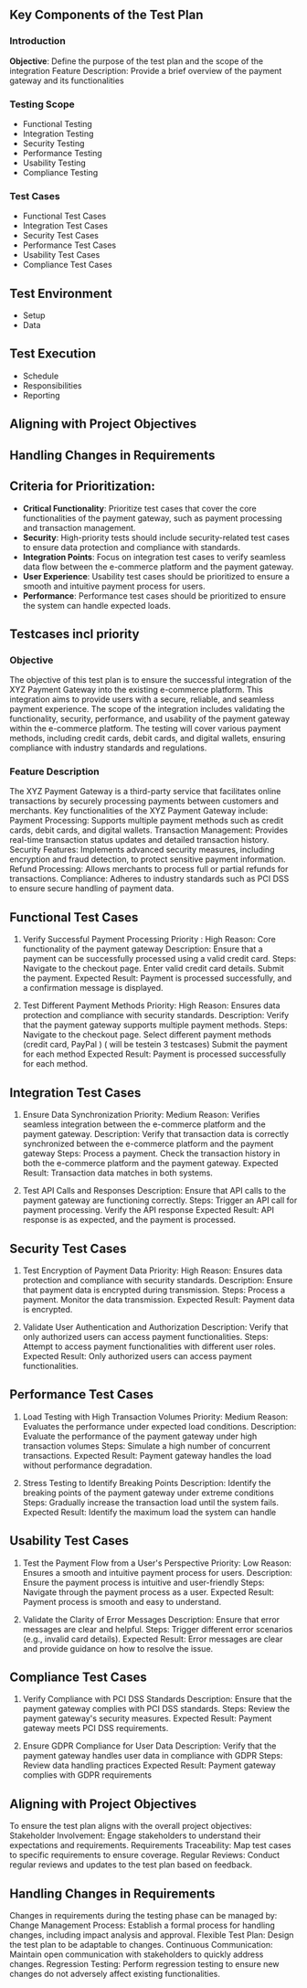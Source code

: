 ## Key Components of the Test Plan

### Introduction 
**Objective**: Define the purpose of the test plan and the scope of the integration 
Feature Description: Provide a brief overview of the payment gateway and its functionalities 

### Testing Scope 
- Functional Testing
- Integration Testing
- Security Testing
- Performance Testing
- Usability Testing
- Compliance Testing

### Test Cases

- Functional Test Cases
- Integration Test Cases
- Security Test Cases
- Performance Test Cases
- Usability Test Cases
- Compliance Test Cases

## Test Environment

- Setup 
- Data

## Test Execution

- Schedule
- Responsibilities
- Reporting

## Aligning with Project Objectives

## Handling Changes in Requirements

## Criteria for Prioritization:
- **Critical Functionality**: Prioritize test cases that cover the core functionalities of the payment gateway, such as payment processing and transaction management.
- **Security**: High-priority tests should include security-related test cases to ensure data protection and compliance with standards.
- **Integration Points**: Focus on integration test cases to verify seamless data flow between the e-commerce platform and the payment gateway.
- **User Experience**: Usability test cases should be prioritized to ensure a smooth and intuitive payment process for users.
- **Performance**: Performance test cases should be prioritized to ensure the system can handle expected loads.

## Testcases incl priority 
### Objective

The objective of this test plan is to ensure the successful integration of the XYZ Payment Gateway into the existing e-commerce platform. This integration aims to provide users with a secure, reliable, and seamless payment experience. The scope of the integration includes validating the functionality, security, performance, and usability of the payment gateway within the e-commerce platform. The testing will cover various payment methods, including credit cards, debit cards, and digital wallets, ensuring compliance with industry standards and regulations.

### Feature Description

The XYZ Payment Gateway is a third-party service that facilitates online transactions by securely processing payments between customers and merchants. Key functionalities of the XYZ Payment Gateway include:
Payment Processing: Supports multiple payment methods such as credit cards, debit cards, and digital wallets.
Transaction Management: Provides real-time transaction status updates and detailed transaction history.
Security Features: Implements advanced security measures, including encryption and fraud detection, to protect sensitive payment information.
Refund Processing: Allows merchants to process full or partial refunds for transactions.
Compliance: Adheres to industry standards such as PCI DSS to ensure secure handling of payment data.

## Functional Test Cases

1. Verify Successful Payment Processing
Priority : High 
Reason: Core functionality of the payment gateway
Description: Ensure that a payment can be successfully processed using a valid credit card.
Steps:
Navigate to the checkout page.
Enter valid credit card details.
Submit the payment.
Expected Result: Payment is processed successfully, and a confirmation message is displayed.

2.  Test Different Payment Methods
Priority: High
Reason: Ensures data protection and compliance with security standards.
Description: Verify that the payment gateway supports multiple payment methods.
Steps:
Navigate to the checkout page.
Select different payment methods (credit card, PayPal ) ( will be testein 3 testcases) 
Submit the payment for each method
Expected Result: Payment is processed successfully for each method.

## Integration Test Cases

1. Ensure Data Synchronization
Priority: Medium
Reason: Verifies seamless integration between the e-commerce platform and the payment gateway.
Description: Verify that transaction data is correctly synchronized between the e-commerce platform and the payment gateway
Steps: 
Process a payment.
Check the transaction history in both the e-commerce platform and the payment gateway.
Expected Result: Transaction data matches in both systems.

2. Test API Calls and Responses
Description: Ensure that API calls to the payment gateway are functioning correctly.
Steps:
Trigger an API call for payment processing.
Verify the API response
Expected Result: API response is as expected, and the payment is processed.

## Security Test Cases

1. Test Encryption of Payment Data
Priority: High
Reason: Ensures data protection and compliance with security standards.
Description: Ensure that payment data is encrypted during transmission.
Steps:
Process a payment.
Monitor the data transmission.
Expected Result: Payment data is encrypted.

2. Validate User Authentication and Authorization
Description: Verify that only authorized users can access payment functionalities.
Steps:
Attempt to access payment functionalities with different user roles.
Expected Result: Only authorized users can access payment functionalities.

## Performance Test Cases

1. Load Testing with High Transaction Volumes
Priority: Medium
Reason: Evaluates the performance under expected load conditions.
Description: Evaluate the performance of the payment gateway under high transaction volumes
Steps:
Simulate a high number of concurrent transactions.
Expected Result: Payment gateway handles the load without performance degradation.

2. Stress Testing to Identify Breaking Points
Description: Identify the breaking points of the payment gateway under extreme conditions
Steps:
Gradually increase the transaction load until the system fails.
Expected Result: Identify the maximum load the system can handle

## Usability Test Cases

1. Test the Payment Flow from a User's Perspective
Priority: Low
Reason: Ensures a smooth and intuitive payment process for users.
Description: Ensure the payment process is intuitive and user-friendly
Steps:
Navigate through the payment process as a user.
Expected Result: Payment process is smooth and easy to understand.

2. Validate the Clarity of Error Messages
Description: Ensure that error messages are clear and helpful.
Steps:
Trigger different error scenarios (e.g., invalid card details).
Expected Result: Error messages are clear and provide guidance on how to resolve the issue.

## Compliance Test Cases

1. Verify Compliance with PCI DSS Standards
Description: Ensure that the payment gateway complies with PCI DSS standards.
Steps:
Review the payment gateway's security measures.
Expected Result: Payment gateway meets PCI DSS requirements.

2. Ensure GDPR Compliance for User Data
Description: Verify that the payment gateway handles user data in compliance with GDPR
Steps:
Review data handling practices
Expected Result: Payment gateway complies with GDPR requirements

## Aligning with Project Objectives

To ensure the test plan aligns with the overall project objectives:
Stakeholder Involvement: Engage stakeholders to understand their expectations and requirements.
Requirements Traceability: Map test cases to specific requirements to ensure coverage.
Regular Reviews: Conduct regular reviews and updates to the test plan based on feedback.

## Handling Changes in Requirements

Changes in requirements during the testing phase can be managed by:
Change Management Process: Establish a formal process for handling changes, including impact analysis and approval.
Flexible Test Plan: Design the test plan to be adaptable to changes.
Continuous Communication: Maintain open communication with stakeholders to quickly address changes.
Regression Testing: Perform regression testing to ensure new changes do not adversely affect existing functionalities.




